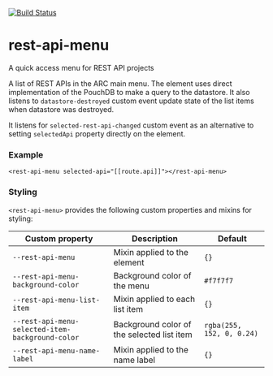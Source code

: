 [![Build Status](https://travis-ci.org/advanced-rest-client/rest-api-menu.svg?branch=stage)](https://travis-ci.org/advanced-rest-client/rest-api-menu)  

# rest-api-menu

A quick access menu for REST API projects

A list of REST APIs in the ARC main menu.
The element uses direct implementation of the PouchDB to make a query to the
datastore.
It also listens to `datastore-destroyed` custom event update state of the list
items when datastore was destroyed.

It listens for `selected-rest-api-changed` custom event as an alternative
to setting `selectedApi` property directly on the element.

### Example
```
<rest-api-menu selected-api="[[route.api]]"></rest-api-menu>
```

### Styling
`<rest-api-menu>` provides the following custom properties and mixins for styling:

Custom property | Description | Default
----------------|-------------|----------
`--rest-api-menu` | Mixin applied to the element | `{}`
`--rest-api-menu-background-color` | Background color of the menu | `#f7f7f7`
`--rest-api-menu-list-item` | Mixin applied to each list item | `{}`
`--rest-api-menu-selected-item-background-color` | Background color of the selected list item | `rgba(255, 152, 0, 0.24)`
`--rest-api-menu-name-label` | Mixin applied to the name label | `{}`

